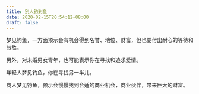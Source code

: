 ```yaml
---
title: 别人钓到鱼
date: 2020-02-15T20:54:12+08:00
draft: false
---
```


梦见钓鱼，一方面预示会有机会得到名誉、地位、财富，但也要付出耐心的等待和煎熬。

另外，对未婚男女青年，也可能表示你在寻找和追求爱情。

年轻人梦见钓鱼，你在寻找另一半儿。

商人梦见钓鱼，预示会慢慢找到合适的商业机会，商业伙伴，带来巨大的财富。

